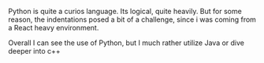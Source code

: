 Python is quite a curios language. Its logical, quite heavily. But for some reason, the indentations posed a bit of a challenge, since i was coming from a React heavy environment.

Overall I can see the use of Python, but I much rather utilize Java or dive deeper into c++

